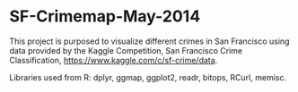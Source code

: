 # SF-Crimemap-May-2014
This project is purposed to visualize different crimes in San Francisco using data provided by the Kaggle Competition, San Francisco Crime Classification, https://www.kaggle.com/c/sf-crime/data.

Libraries used from R: dplyr, ggmap, ggplot2, readr, bitops, RCurl, memisc.
